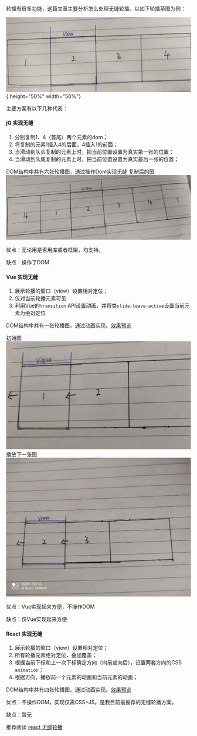 轮播有很多功能，这篇文章主要分析怎么处理无缝轮播。以如下轮播草图为例：

![轮播草图](https://github.com/FredaFei/blogs/blob/master/articles/react/images/slides/1.jpg){:height="50%" width="50%"}

主要方案有以下几种代表：

#### jQ 实现无缝
1. 分别复制1、4（首尾）两个元素的dom；
2. 将复制的元素1插入4的后面，4插入1的前面；
3. 当滑动到队头复制的元素上时，把当前位置设置为真实第一张的位置；
4. 当滑动到队尾复制的元素上时，把当前位置设置为真实最后一张的位置；

DOM结构中共有六张轮播图，通过操作Dom实现无缝
复制后的图
![复制后的图](https://github.com/FredaFei/blogs/blob/master/articles/react/images/slides/2.jpg)

优点：无论用是否用库或者框架，均支持。

缺点：操作了DOM

#### Vue 实现无缝
1. 展示轮播的窗口（view）设置相对定位；
2. 仅对当前轮播元素可见
2. 利用Vue的`transition` API设置动画，并将类`slide-leave-active`设置当前元素为绝对定位

DOM结构中共有一张轮播图，通过动画实现。[效果预览](https://fredafei.github.io/amazing-ui/components/slides.html)


初始图
![初始图](https://github.com/FredaFei/blogs/blob/master/articles/react/images/slides/3.jpg)
播放下一张图
![动图](https://github.com/FredaFei/blogs/blob/master/articles/react/images/slides/4.jpg)

优点：Vue实现起来方便，不操作DOM

缺点：仅Vue实现起来方便

#### React 实现无缝
1. 展示轮播的窗口（view）设置相对定位；
2. 所有轮播元素绝对定位，叠加覆盖；
3. 根据当前下标和上一次下标确定方向（向前或向后），设置两套方向的CSS `animation`；
4. 根据方向，播放前一个元素的动画和当前元素的动画；

DOM结构中共有四张轮播图，通过动画实现。[效果预览](https://fredafei.github.io/AUI/#/carousel)

优点：不操作DOM，实现仅需CSS+JS。是我目前最推荐的无缝轮播方案。

缺点：暂无

推荐阅读
[react 无缝轮播](https://codepen.io/shadowwalkerzero/pen/rvGvjJ?editors=1010)